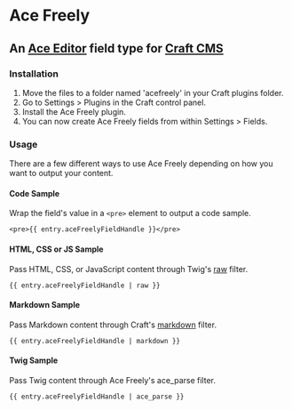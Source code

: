 # Ace Freely

## An [Ace Editor](http://ace.c9.io/) field type for [Craft CMS](https://buildwithcraft.com/)

### Installation
1. Move the files to a folder named 'acefreely' in your Craft plugins folder.
2. Go to Settings > Plugins in the Craft control panel.
3. Install the Ace Freely plugin.
4. You can now create Ace Freely fields from within Settings > Fields.

### Usage

There are a few different ways to use Ace Freely depending on how you want to output your content.

#### Code Sample

Wrap the field's value in a `<pre>` element to output a code sample.

`<pre>{{ entry.aceFreelyFieldHandle }}</pre>`

#### HTML, CSS or JS Sample

Pass HTML, CSS, or JavaScript content through Twig's [raw](http://twig.sensiolabs.org/doc/filters/raw.html) filter.

`{{ entry.aceFreelyFieldHandle | raw }}`

#### Markdown Sample

Pass Markdown content through Craft's [markdown](http://buildwithcraft.com/docs/templating/filters#markdown-or-md) filter.

`{{ entry.aceFreelyFieldHandle | markdown }}`

#### Twig Sample

Pass Twig content through Ace Freely's ace_parse filter.

`{{ entry.aceFreelyFieldHandle | ace_parse }}`
